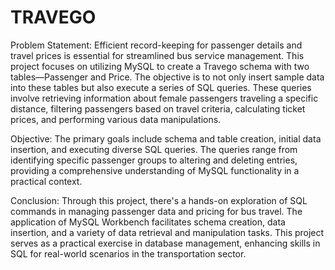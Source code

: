 # TRAVEGO
Problem Statement:
Efficient record-keeping for passenger details and travel prices is essential for streamlined bus service management. This project focuses on utilizing MySQL to create a Travego schema with two tables—Passenger and Price. The objective is to not only insert sample data into these tables but also execute a series of SQL queries. These queries involve retrieving information about female passengers traveling a specific distance, filtering passengers based on travel criteria, calculating ticket prices, and performing various data manipulations.

Objective:
The primary goals include schema and table creation, initial data insertion, and executing diverse SQL queries. The queries range from identifying specific passenger groups to altering and deleting entries, providing a comprehensive understanding of MySQL functionality in a practical context.

Conclusion:
Through this project, there's a hands-on exploration of SQL commands in managing passenger data and pricing for bus travel. The application of MySQL Workbench facilitates schema creation, data insertion, and a variety of data retrieval and manipulation tasks. This project serves as a practical exercise in database management, enhancing skills in SQL for real-world scenarios in the transportation sector.
